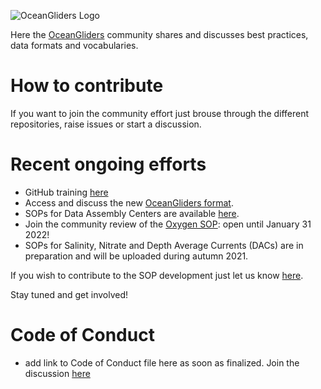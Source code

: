 ![ OceanGliders Logo](logo-ocean-gliders.png "OceanGliders Logo")

Here the [OceanGliders](https://www.oceangliders.org) community shares and discusses best practices, data formats and vocabularies. 

# How to contribute
If you want to join the community effort just brouse through the different repositories, raise issues or start a discussion.

# Recent ongoing efforts
- GitHub training [here](https://github.com/OceanGlidersCommunity/Oxygen_SOP/discussions/133)
- Access and discuss the new [OceanGliders format](https://github.com/OceanGlidersCommunity/OG1.0-user-manual).
- SOPs for Data Assembly Centers are available [here](https://github.com/OceanGlidersCommunity/DataAssemblyCenter_SOP).
- Join the community review of the [Oxygen SOP](https://github.com/OceanGlidersCommunity/Oxygen_SOP): open until January 31 2022!
- SOPs for Salinity, Nitrate and Depth Average Currents (DACs) are in preparation and will be uploaded during autumn 2021. 

If you wish to contribute to the SOP development just let us know [here](https://github.com/OceanGlidersCommunity/OceanGliders/discussions/1).

Stay tuned and get involved!

# Code of Conduct
- add link to Code of Conduct file here as soon as finalized. Join the discussion [here](https://github.com/OceanGlidersCommunity/OG-format-user-manual/pull/23)

